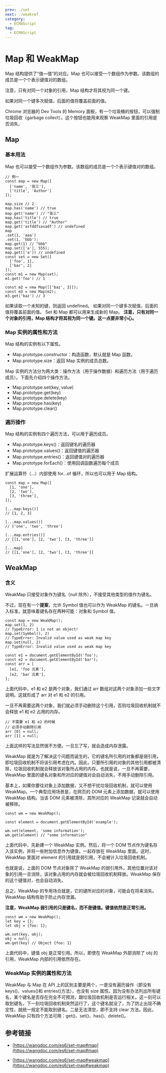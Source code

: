 ```yaml
---
prev: ./set
next: ./weakref
category:
  - ECMAScript
tag:
  - ECMAScript
---
```


# Map 和 WeakMap

Map 结构提供了“值—值”的对应。Map 也可以接受一个数组作为参数。该数组的成员是一个个表示键值对的数组。

注意，只有对同一个对象的引用，Map 结构才将其视为同一个键。

如果对同一个键多次赋值，后面的值将覆盖前面的值。

Chrome 浏览器的 Dev Tools 的 Memory 面板，有一个垃圾桶的按钮，可以强制垃圾回收（garbage collect）。这个按钮也能用来观察 WeakMap 里面的引用是否消失。

<!-- more -->

## Map

### 基本用法

Map 也可以接受一个数组作为参数。该数组的成员是一个个表示键值对的数组。

```js:no-line-numbers
// 例一
const map = new Map([
  ['name', '张三'],
  ['title', 'Author']
]);

map.size // 2
map.has('name') // true
map.get('name') // "张三"
map.has('title') // true
map.get('title') // "Author"
map.get('asfddfsasadf') // undefined
map
.set(1, 'aaa')
.set(1, 'bbb');
map.get(1) // "bbb"
map.set(['a'], 555);
map.get(['a']) // undefined
const set = new Set([
  ['foo', 1],
  ['bar', 2]
]);
const m1 = new Map(set);
m1.get('foo') // 1

const m2 = new Map([['baz', 3]]);
const m3 = new Map(m2);
m3.get('baz') // 3
```

如果读取一个未知的键，则返回 undefined。
如果对同一个键多次赋值，后面的值将覆盖前面的值。
Set 和 Map 都可以用来生成新的 Map。
**注意，只有对同一个对象的引用，Map 结构才将其视为同一个键。这一点要非常小心。**

### Map 实例的属性和方法

Map 结构的实例有以下属性。

- Map.prototype.constructor：构造函数，默认就是 Map 函数。
- Map.prototype.size：返回 Map 实例的成员总数。

Map 实例的方法分为两大类：操作方法（用于操作数据）和遍历方法（用于遍历成员）。下面先介绍四个操作方法。

- Map.prototype.set(key, value)
- Map.prototype.get(key)
- Map.prototype.delete(key)
- Map.prototype.has(key)
- Map.prototype.clear()

### 遍历操作

Map 结构的实例有四个遍历方法，可以用于遍历成员。

- Map.prototype.keys()：返回键名的遍历器
- Map.prototype.values()：返回键值的遍历器
- Map.prototype.entries()：返回键值对的遍历器
- Map.prototype.forEach()：使用回调函数遍历每个成员

扩展运算符（...）内部使用 for...of 循环，所以也可以用于 Map 结构。

```js:no-line-numbers
const map = new Map([
  [1, 'one'],
  [2, 'two'],
  [3, 'three'],
]);

[...map.keys()]
// [1, 2, 3]

[...map.values()]
// ['one', 'two', 'three']

[...map.entries()]
// [[1,'one'], [2, 'two'], [3, 'three']]

[...map]
// [[1,'one'], [2, 'two'], [3, 'three']]
```

## WeakMap

### 含义

WeakMap 只接受对象作为键名（null 除外），不接受其他类型的值作为键名。

不过，现在有一个**提案**，允许 Symbol 值也可以作为 WeakMap 的键名。一旦纳入标准，就意味着键名存在两种可能：对象和 Symbol 值。

```js:no-line-numbers
const map = new WeakMap();
map.set(1, 2)
// TypeError: 1 is not an object!
map.set(Symbol(), 2)
// TypeError: Invalid value used as weak map key
map.set(null, 2)
// TypeError: Invalid value used as weak map key
```

```js:no-line-numbers
const e1 = document.getElementById('foo');
const e2 = document.getElementById('bar');
const arr = [
  [e1, 'foo 元素'],
  [e2, 'bar 元素'],
];
```

上面代码中，e1 和 e2 是两个对象，我们通过 arr 数组对这两个对象添加一些文字说明。这就形成了 arr 对 e1 和 e2 的引用。

一旦不再需要这两个对象，我们就必须手动删除这个引用，否则垃圾回收机制就不会释放 e1 和 e2 占用的内存。

```js:no-line-numbers
// 不需要 e1 和 e2 的时候
// 必须手动删除引用
arr [0] = null;
arr [1] = null;
```

上面这样的写法显然很不方便。一旦忘了写，就会造成内存泄露。

WeakMap 就是为了解决这个问题而诞生的，它的键名所引用的对象都是弱引用，即垃圾回收机制不将该引用考虑在内。因此，只要所引用的对象的其他引用都被清除，垃圾回收机制就会释放该对象所占用的内存。也就是说，一旦不再需要，WeakMap 里面的键名对象和所对应的键值对会自动消失，不用手动删除引用。

基本上，如果你要往对象上添加数据，又不想干扰垃圾回收机制，就可以使用 WeakMap。一个典型应用场景是，在网页的 DOM 元素上添加数据，就可以使用 WeakMap 结构。当该 DOM 元素被清除，其所对应的 WeakMap 记录就会自动被移除。

```js:no-line-numbers
const wm = new WeakMap();

const element = document.getElementById('example');

wm.set(element, 'some information');
wm.get(element) // "some information"

```

上面代码中，先新建一个 WeakMap 实例。然后，将一个 DOM 节点作为键名存入该实例，并将一些附加信息作为键值，一起存放在 WeakMap 里面。这时，WeakMap 里面对 element 的引用就是弱引用，不会被计入垃圾回收机制。

也就是说，上面的 DOM 节点对象除了 WeakMap 的弱引用外，其他位置对该对象的引用一旦消除，该对象占用的内存就会被垃圾回收机制释放。WeakMap 保存的这个键值对，也会自动消失。

总之，WeakMap 的专用场合就是，它的键所对应的对象，可能会在将来消失。WeakMap 结构有助于防止内存泄漏。

**注意，WeakMap 弱引用的只是键名，而不是键值。键值依然是正常引用。**

```js:no-line-numbers
const wm = new WeakMap();
let key = {};
let obj = {foo: 1};

wm.set(key, obj);
obj = null;
wm.get(key) // Object {foo: 1}
```

上面代码中，键值 obj 是正常引用。所以，即使在 WeakMap 外部消除了 obj 的引用，WeakMap 内部的引用依然存在。

### WeakMap 实例的属性和方法

WeakMap 与 Map 在 API 上的区别主要是两个，一是没有遍历操作（即没有 keys()、values()和 entries()方法），也没有 size 属性。因为没有办法列出所有键名，某个键名是否存在完全不可预测，跟垃圾回收机制是否运行相关。这一刻可以取到键名，下一刻垃圾回收机制突然运行了，这个键名就没了，为了防止出现不确定性，就统一规定不能取到键名。二是无法清空，即不支持 clear 方法。因此，WeakMap 只有四个方法可用：get()、set()、has()、delete()。

## 参考链接

- [https://wangdoc.com/es6/set-map#map](https://wangdoc.com/es6/set-map#map)

- [https://wangdoc.com/es6/set-map#weakmap](https://wangdoc.com/es6/set-map#weakmap)
